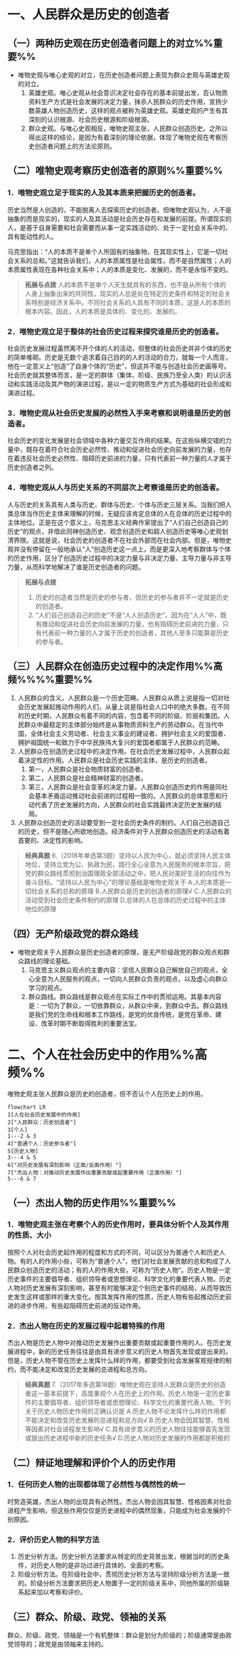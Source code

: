 # 一、人民群众是历史的创造者
## （一）两种历史观在历史创造者问题上的对立%%重要%%
- 唯物史观与唯心史观的对立，在历史创造者问题上表现为群众史观与英雄史观的对立。
	1. 英雄史观。唯心史观从社会意识决定社会存在的基本前提出发，否认物质资料生产方式是社会发展的决定力量，抹杀人民群众的历史作用，宣扬少数英雄人物创造历史，这样的观点被称为英雄史观。英雄史观的产生有其深刻的认识根源、社会历史根源和阶级根源。
	2. 群众史观。与唯心史观相反，唯物史观主张，人民群众创造历史。之所以得出这样的结论，是因为有着深刻的理论依据，体现了唯物史观在考察历史创造者问题上的方法论原则。
## （二）唯物史观考察历史创造者的原则%%重要%%
### 1．唯物史观立足于现实的人及其本质来把握历史的创造者。
历史当然是人创造的，不能脱离人去探索历史的创造者。但唯物史观认为，人不是抽象的而是现实的，现实的人及其活动是社会历史存在和发展的前提。所谓现实的人，是基于自身需要和社会需要而从事一定实践活动的、处于一定社会关系中的、具有能动性的人。

马克思指出：“人的本质不是单个人所固有的抽象物，在其现实性上，它是一切社会关系的总和。”这就告诉我们，人的本质属性是社会属性，而不是自然属性；人的本质属性表现在各种社会关系中；人的本质是变化、发展的，而不是永恒不变的。

>**拓展与点拨**
人的本质不是单个人天生就具有的东西，也不是从所有个体的人身上抽象出来的共同性。现实的人总是处在特定历史条件和特定的社会关系特别是经济关系中。不同社会关系的人具有不同的本质，这是人的本质的根本内容。因此，人的本质是具体的、变化的、发展的。
### 2．唯物史观立足于整体的社会历史过程来探究谁是历史的创造者。
社会历史发展过程虽然离不开个体的人的活动，但整体的社会历史并非个体的历史的简单堆砌。历史是无数个追求着自己目的的人的活动的合力，就每一个人而言，他在一定意义上“创造”了自身个体的“历史”，但这并不能与创造社会历史画等号。社会历史就其整体而言，是一定的群体（集体、阶级、民族乃至全人类）的认识活动和实践活动及其产物的演进过程，是以一定的物质生产方式为基础的社会形成和演进过程。
### 3．唯物史观从社会历史发展的必然性入手来考察和说明谁是历史的创造者。
社会历史的变化发展是社会领域中各种力量交互作用的结果。在这些纵横交错的力量中，既存在着符合社会历史必然性、推动和促进社会历史向前发展的力量，也存在着违反社会历史必然性、阻碍历史前进的力量，只有代表前一种力量的人才属于历史创造者之列。
### 4．唯物史观从人与历史关系的不同层次上考察谁是历史的创造者。
人与历史的关系具有人类与历史、群体与历史、个体与历史三层关系。当我们把人类总体当作历史主体来理解的时候，无疑应该肯定总体的人在总体的历史过程中的主体地位。正是在这个意义上，马克思主义经典作家提出了“人们自己创造自己的历史”的观点，并借此同神创造历史、观念创造历史和超人创造历史等唯心史观划清界限。这就是说，社会历史的创造者不在社会外部而在社会内部。但是，唯物史观并没有停留在一般地承认“人”创造历史这一点上，而是更深入地考察群体与个体的历史作用，区分了创造历史过程中的决定力量与非决定力量、主导力量与非主导力量，从而科学地解决了谁是历史创造者的问题。

>**拓展与点拨**
>1. 历史的创造者当然是历史的参与者，但历史的参与者井不一定就是历史的创造者。
>2. “人们自己创造自己的历史”不是“人人创造历史”。因为在“人人”中，既有推动和促进社会历史向前发展的力量，也有阻碍历史前进的力量，只有代表前一种力量的人才属于历史的创造者，其他人至多只能算是历史的参与者。
## （三）人民群众在创造历史过程中的决定作用%%高频%%%%重要%%
1. 人民群众的含义。人民群众是一个历史范畴。人民群众从质上说是指一切对社会历史发展起推动作用的人们，从量上说是指社会人口中的绝大多数。在不同的历史时期，人民群众有着不同的内容，包含着不同的阶级、阶层和集团。人民群众中最稳定的主体部分始终是从事物质资料生产的劳动群众。在当代中国，全体社会主义劳动者、社会主义事业的建设者、拥护社会主义的爱国者、拥护祖国统一和致力于中华民族伟大复兴的爱国者都属于人民群众的范畴。
2. 人民群众在创造历史过程中的决定作用。在社会历史发展过程中，人民群众起着决定性的作用。人民群众是社会历史实践的主体，是历史的创造者。
	1. 第一，人民群众是社会物质财富的创造者。
	2. 第二，人民群众是社会精神财富的创造者。
	3. 第三，人民群众是社会变革的决定力量。人民群众创造历史的作用是同社会基本矛盾运动推动社会前进的过程相一致的。人民群众的总体意愿和行动代表了历史发展的方向，人民群众的社会实践最终决定历史发展的结局。
3. 人民群众创造历史的活动要受到一定社会历史条件的制约。人们自己创造自己的历史，但不是随心所欲地创造。经济条件对于人民群众创造历史的活动有着首要的、决定性的影响。

>**经典真题**
6.（2018年单选第3题）坚持以人民为中心，就必须坚持人民主体地位，坚持立党为公、执政为民，践行全心全意为人民服务的根本宗旨，把党的群众路线贯彻到治国理政全部活动之中，把人民对美好生活的向往作为奋斗目标。“坚持以人民为中心”的理论基础是唯物史观关于
A.人的本质是一切社会关系的总和的原理
B.人民群众是历史的创造者的原理√
C.人民群众的活动受到社会历史条件制约的原理
D.总体的人在总体的历史过程中的主体地位的原理
## （四）无产阶级政党的群众路线
- 唯物史观关于人民群众是历史创造者的原理，是无产阶级政党的群众观点和群众路线的理论基础。
	1. 马克思主义群众观点的主要内容：坚信人民群众自己解放自己的观点，全心全意为人民服务的观点，一切向人民群众负责的观点，以及虚心向群众学习的观点。
	2. 群众路线。群众路线是群众观点在实际工作中的贯彻运用。其基本内容是：一切为了群众，一切依靠群众，从群众中来，到群众中去。群众路线是我们党的生命线和根本工作路线，是党的优良传统，是党在革命、建设、改革时期不断取得胜利的重要法宝。
# 二、个人在社会历史中的作用%%高频%%
唯物史观主张人民群众是历史的创造者，但不否认个人在历史上的作用。

```mermaid
flowchart LR
1[人在社会历史发展中的作用]
2["人民群众：历史创造者"]
3[个人]
1---2 & 3
4["普通个人：历史参与者"]
5[历史人物]
3---4 & 5
6["对历史发展有深刻影响（正面/反面作用）"]
7["杰出人物：对推动历史发展作出重要贡献或起重要作用（正面作用）"]
5---6 & 7
```
## （一）杰出人物的历史作用%%重要%%
### 1．唯物史观主张在考察个人的历史作用时，要具体分析个人及其作用的性质、大小
按照个人对社会历史起作用的程度和方式的不同，可以区分为普通个人和历史人物。有的人的作用小些，可称为“普通个人”，他们对社会发展贡献的总和构成了人民群众创造历史的活动；有的人的作用大些，可称为“历史人物”。历史人物是一定历史事件的主要倡导者、组织领导者或思想理论、科学文化的重要代表人物。历史人物对历史发展有深刻影响，甚至有时能够决定个别历史事件的结局，从而导致历史发生这样或那样的重大变化。按其发挥作用的性质，历史人物有些起推动历史前进的进步作用，有些起阻碍历史前进的反动作用。
### 2．杰出人物在历史的发展过程中起着特殊的作用
杰出人物是历史人物中对推动历史发展作出重要贡献或起重要作用的人。在历史发展进程中，新的历史任务往往是由具有进步意义的历史人物首先发现或提出来的。但是，历史人物不管在历史上发挥什么样的作用，都要受到社会发展客观规律的制约，而不能决定和改变历史发展的总进程和总方向。

>**经典真题**
7.（2017年多选第18题）唯物史观在坚持人民群众是历史的创造者这一基本前提下，高度重视个人在历史上的作用。历史人物是一定历史事件的主要倡导者、组织领导者或思想理论、科学文化的重要代表人物。下列关于历史人物历史作用的正确认识是
A.历史人物不论发挥什么样的作用都不能决定和改变历史发展的总进程和总方向√
B.历史人物会因其智慧、性格等因素对社会进程发生影响√
C.具有进步意义的历史人物往往能够首先发现或提出历史进程中新的历史任务√
D.历史人物对历史发展的作用都是积极的
## （二）辩证地理解和评价个人的历史作用
### 1．任何历史人物的出现都体现了必然性与偶然性的统一
时势造英雄，杰出人物的出现具有必然性。杰出人物会因其智慧、性格因素对社会进程产生影响，但这些作用仅仅是历史进程中的偶然现象，只能成为社会发展的个别原因。
### 2．评价历史人物的科学方法
1. 历史分析方法。历史分析方法要求从特定的历史背景出发，根据当时的历史条件，对历史人物的是非功过进行具体的、全面的考察。
2. 阶级分析方法。在阶级社会中，贯彻历史分析方法与坚持阶级分析方法是一致的。阶级分析方法要求把历史人物置于一定的阶级关系中，同他所属的阶级联系起来加以考察和评价。
## （三）群众、阶级、政党、领袖的关系
群众、阶级、政党、领袖是一个有机整体：群众是划分为阶级的；阶级通常是由政党领导的；政党是由领袖来主持的。